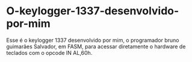 # O-keylogger-1337-desenvolvido-por-mim
Esse é o keylogger 1337 desenvolvido por mim, o programador bruno guimarães Salvador, em FASM, para acessar diretamente o hardware de teclados com o opcode IN AL,60h.
